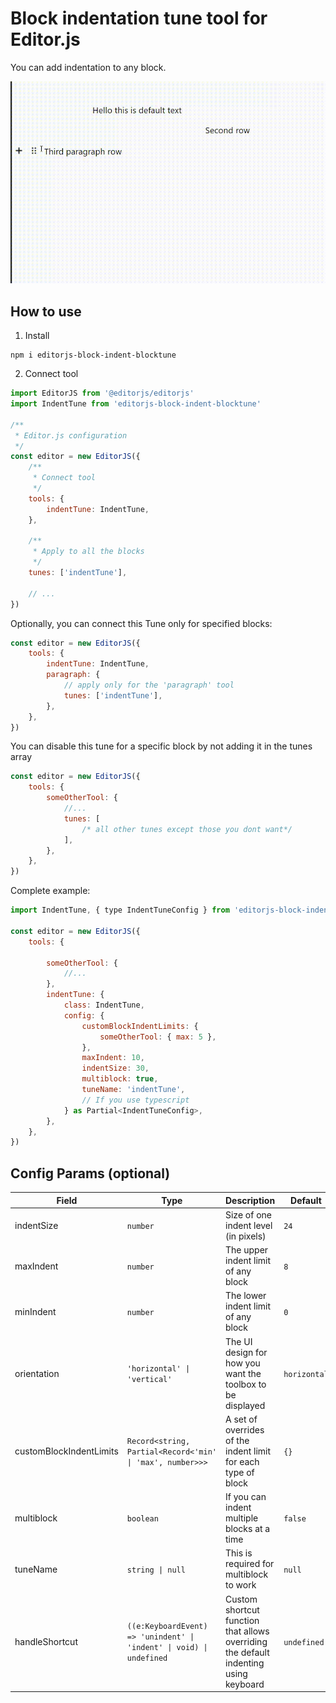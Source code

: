 # Block indentation tune tool for Editor.js

You can add indentation to any block.

![readme](./assets/example1.gif)

## How to use

1. Install

```shell
npm i editorjs-block-indent-blocktune
```

2. Connect tool

```js
import EditorJS from '@editorjs/editorjs'
import IndentTune from 'editorjs-block-indent-blocktune'

/**
 * Editor.js configuration
 */
const editor = new EditorJS({
    /**
     * Connect tool
     */
    tools: {
        indentTune: IndentTune,
    },

    /**
     * Apply to all the blocks
     */
    tunes: ['indentTune'],

    // ...
})
```

Optionally, you can connect this Tune only for specified blocks:

```js
const editor = new EditorJS({
    tools: {
        indentTune: IndentTune,
        paragraph: {
            // apply only for the 'paragraph' tool
            tunes: ['indentTune'],
        },
    },
})
```

You can disable this tune for a specific block by not adding it in the tunes array

```js
const editor = new EditorJS({
    tools: {
        someOtherTool: {
            //...
            tunes: [
                /* all other tunes except those you dont want*/
            ],
        },
    },
})
```

Complete example:

```js
import IndentTune, { type IndentTuneConfig } from 'editorjs-block-indent-blocktune'

const editor = new EditorJS({
    tools: {

        someOtherTool: {
            //...
        },
        indentTune: {
            class: IndentTune,
            config: {
                customBlockIndentLimits: {
                    someOtherTool: { max: 5 },
                },
                maxIndent: 10,
                indentSize: 30,
                multiblock: true,
                tuneName: 'indentTune',
                // If you use typescript
            } as Partial<IndentTuneConfig>,
        },
    },
})
```

## Config Params (optional)

| Field                   | Type                                                                 | Description                                                                          | Default      |
| ----------------------- | -------------------------------------------------------------------- | ------------------------------------------------------------------------------------ | ------------ |
| indentSize              | `number`                                                             | Size of one indent level (in pixels)                                                 | `24`         |
| maxIndent               | `number`                                                             | The upper indent limit of any block                                                  | `8`          |
| minIndent               | `number`                                                             | The lower indent limit of any block                                                  | `0`          |
| orientation             | `'horizontal' \| 'vertical'`                                         | The UI design for how you want the toolbox to be displayed                           | `horizontal` |
| customBlockIndentLimits | `Record<string, Partial<Record<'min' \| 'max', number>>>`            | A set of overrides of the indent limit for each type of block                        | `{}`         |
| multiblock              | `boolean`                                                            | If you can indent multiple blocks at a time                                          | `false`      |
| tuneName                | `string \| null`                                                     | This is required for multiblock to work                                              | `null`       |
| handleShortcut          | `((e:KeyboardEvent) => 'unindent' \| 'indent' \| void) \| undefined` | Custom shortcut function that allows overriding the default indenting using keyboard | `undefined`  |
